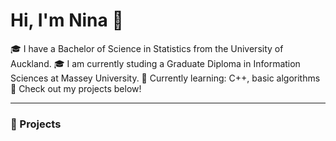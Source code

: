 # Hi, I'm Nina 👋

🎓 I have a Bachelor of Science in Statistics from the University of Auckland. 
🎓 I am currently studing a Graduate Diploma in Information Sciences at Massey University. 
🧠 Currently learning: C++, basic algorithms  
📁 Check out my projects below!

---

### 🌱 Projects

